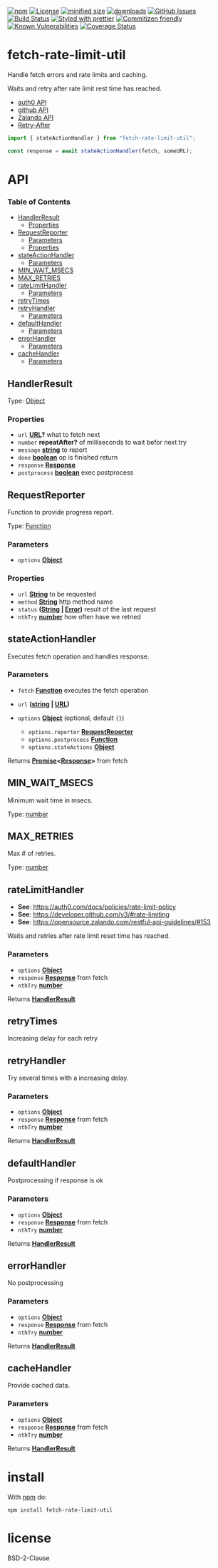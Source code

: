 [![npm](https://img.shields.io/npm/v/fetch-rate-limit-util.svg)](https://www.npmjs.com/package/fetch-rate-limit-util)
[![License](https://img.shields.io/badge/License-BSD%203--Clause-blue.svg)](https://opensource.org/licenses/BSD-3-Clause)
[![minified size](https://badgen.net/bundlephobia/min/fetch-rate-limit-util)](https://bundlephobia.com/result?p=fetch-rate-limit-util)
[![downloads](http://img.shields.io/npm/dm/fetch-rate-limit-util.svg?style=flat-square)](https://npmjs.org/package/fetch-rate-limit-util)
[![GitHub Issues](https://img.shields.io/github/issues/arlac77/fetch-rate-limit-util.svg?style=flat-square)](https://github.com/arlac77/fetch-rate-limit-util/issues)
[![Build Status](https://img.shields.io/endpoint.svg?url=https%3A%2F%2Factions-badge.atrox.dev%2Farlac77%2Ffetch-rate-limit-util%2Fbadge\&style=flat)](https://actions-badge.atrox.dev/arlac77/fetch-rate-limit-util/goto)
[![Styled with prettier](https://img.shields.io/badge/styled_with-prettier-ff69b4.svg)](https://github.com/prettier/prettier)
[![Commitizen friendly](https://img.shields.io/badge/commitizen-friendly-brightgreen.svg)](http://commitizen.github.io/cz-cli/)
[![Known Vulnerabilities](https://snyk.io/test/github/arlac77/fetch-rate-limit-util/badge.svg)](https://snyk.io/test/github/arlac77/fetch-rate-limit-util)
[![Coverage Status](https://coveralls.io/repos/arlac77/fetch-rate-limit-util/badge.svg)](https://coveralls.io/github/arlac77/fetch-rate-limit-util)

# fetch-rate-limit-util

Handle fetch errors and rate limits and caching.

Waits and retry after rate limit rest time has reached.

*   [auth0 API](https://auth0.com/docs/policies/rate-limit-policy)
*   [github API](https://developer.github.com/v3/#rate-limiting)
*   [Zalando API](https://opensource.zalando.com/restful-api-guidelines/#153)
*   [Retry-After](https://developer.mozilla.org/en-US/docs/Web/HTTP/Headers/Retry-After)

```js
import { stateActionHandler } from "fetch-rate-limit-util";

const response = await stateActionHandler(fetch, someURL);
```

# API

<!-- Generated by documentation.js. Update this documentation by updating the source code. -->

### Table of Contents

*   [HandlerResult](#handlerresult)
    *   [Properties](#properties)
*   [RequestReporter](#requestreporter)
    *   [Parameters](#parameters)
    *   [Properties](#properties-1)
*   [stateActionHandler](#stateactionhandler)
    *   [Parameters](#parameters-1)
*   [MIN_WAIT_MSECS](#min_wait_msecs)
*   [MAX_RETRIES](#max_retries)
*   [rateLimitHandler](#ratelimithandler)
    *   [Parameters](#parameters-2)
*   [retryTimes](#retrytimes)
*   [retryHandler](#retryhandler)
    *   [Parameters](#parameters-3)
*   [defaultHandler](#defaulthandler)
    *   [Parameters](#parameters-4)
*   [errorHandler](#errorhandler)
    *   [Parameters](#parameters-5)
*   [cacheHandler](#cachehandler)
    *   [Parameters](#parameters-6)

## HandlerResult

Type: [Object](https://developer.mozilla.org/docs/Web/JavaScript/Reference/Global_Objects/Object)

### Properties

*   `url` **[URL](https://developer.mozilla.org/docs/Web/API/URL/URL)?** what to fetch next
*   `number` **repeatAfter?** of milliseconds to wait befor next try
*   `message` **[string](https://developer.mozilla.org/docs/Web/JavaScript/Reference/Global_Objects/String)** to report
*   `done` **[boolean](https://developer.mozilla.org/docs/Web/JavaScript/Reference/Global_Objects/Boolean)** op is finished return
*   `response` **[Response](https://developer.mozilla.org/docs/Web/Guide/HTML/HTML5)** 
*   `postprocess` **[boolean](https://developer.mozilla.org/docs/Web/JavaScript/Reference/Global_Objects/Boolean)** exec postprocess

## RequestReporter

Function to provide progress report.

Type: [Function](https://developer.mozilla.org/docs/Web/JavaScript/Reference/Statements/function)

### Parameters

*   `options` **[Object](https://developer.mozilla.org/docs/Web/JavaScript/Reference/Global_Objects/Object)** 

### Properties

*   `url` **[String](https://developer.mozilla.org/docs/Web/JavaScript/Reference/Global_Objects/String)** to be requested
*   `method` **[String](https://developer.mozilla.org/docs/Web/JavaScript/Reference/Global_Objects/String)** http method name
*   `status` **([String](https://developer.mozilla.org/docs/Web/JavaScript/Reference/Global_Objects/String) | [Error](https://developer.mozilla.org/docs/Web/JavaScript/Reference/Global_Objects/Error))** result of the last request
*   `nthTry` **[number](https://developer.mozilla.org/docs/Web/JavaScript/Reference/Global_Objects/Number)** how often have we retried

## stateActionHandler

Executes fetch operation and handles response.

### Parameters

*   `fetch` **[Function](https://developer.mozilla.org/docs/Web/JavaScript/Reference/Statements/function)** executes the fetch operation
*   `url` **([string](https://developer.mozilla.org/docs/Web/JavaScript/Reference/Global_Objects/String) | [URL](https://developer.mozilla.org/docs/Web/API/URL/URL))** 
*   `options` **[Object](https://developer.mozilla.org/docs/Web/JavaScript/Reference/Global_Objects/Object)**  (optional, default `{}`)

    *   `options.reporter` **[RequestReporter](#requestreporter)** 
    *   `options.postprocess` **[Function](https://developer.mozilla.org/docs/Web/JavaScript/Reference/Statements/function)** 
    *   `options.stateActions` **[Object](https://developer.mozilla.org/docs/Web/JavaScript/Reference/Global_Objects/Object)** 

Returns **[Promise](https://developer.mozilla.org/docs/Web/JavaScript/Reference/Global_Objects/Promise)<[Response](https://developer.mozilla.org/docs/Web/Guide/HTML/HTML5)>** from fetch

## MIN_WAIT_MSECS

Minimum wait time in msecs.

Type: [number](https://developer.mozilla.org/docs/Web/JavaScript/Reference/Global_Objects/Number)

## MAX_RETRIES

Max # of retries.

Type: [number](https://developer.mozilla.org/docs/Web/JavaScript/Reference/Global_Objects/Number)

## rateLimitHandler

*   **See**: <https://auth0.com/docs/policies/rate-limit-policy>
*   **See**: <https://developer.github.com/v3/#rate-limiting>
*   **See**: <https://opensource.zalando.com/restful-api-guidelines/#153>

Waits and retries after rate limit reset time has reached.

### Parameters

*   `options` **[Object](https://developer.mozilla.org/docs/Web/JavaScript/Reference/Global_Objects/Object)** 
*   `response` **[Response](https://developer.mozilla.org/docs/Web/Guide/HTML/HTML5)** from fetch
*   `nthTry` **[number](https://developer.mozilla.org/docs/Web/JavaScript/Reference/Global_Objects/Number)** 

Returns **[HandlerResult](#handlerresult)** 

## retryTimes

Increasing delay for each retry

## retryHandler

Try several times with a increasing delay.

### Parameters

*   `options` **[Object](https://developer.mozilla.org/docs/Web/JavaScript/Reference/Global_Objects/Object)** 
*   `response` **[Response](https://developer.mozilla.org/docs/Web/Guide/HTML/HTML5)** from fetch
*   `nthTry` **[number](https://developer.mozilla.org/docs/Web/JavaScript/Reference/Global_Objects/Number)** 

Returns **[HandlerResult](#handlerresult)** 

## defaultHandler

Postprocessing if response is ok

### Parameters

*   `options` **[Object](https://developer.mozilla.org/docs/Web/JavaScript/Reference/Global_Objects/Object)** 
*   `response` **[Response](https://developer.mozilla.org/docs/Web/Guide/HTML/HTML5)** from fetch
*   `nthTry` **[number](https://developer.mozilla.org/docs/Web/JavaScript/Reference/Global_Objects/Number)** 

Returns **[HandlerResult](#handlerresult)** 

## errorHandler

No postprocessing

### Parameters

*   `options` **[Object](https://developer.mozilla.org/docs/Web/JavaScript/Reference/Global_Objects/Object)** 
*   `response` **[Response](https://developer.mozilla.org/docs/Web/Guide/HTML/HTML5)** from fetch
*   `nthTry` **[number](https://developer.mozilla.org/docs/Web/JavaScript/Reference/Global_Objects/Number)** 

Returns **[HandlerResult](#handlerresult)** 

## cacheHandler

Provide cached data.

### Parameters

*   `options` **[Object](https://developer.mozilla.org/docs/Web/JavaScript/Reference/Global_Objects/Object)** 
*   `response` **[Response](https://developer.mozilla.org/docs/Web/Guide/HTML/HTML5)** from fetch
*   `nthTry` **[number](https://developer.mozilla.org/docs/Web/JavaScript/Reference/Global_Objects/Number)** 

Returns **[HandlerResult](#handlerresult)** 

# install

With [npm](http://npmjs.org) do:

```shell
npm install fetch-rate-limit-util
```

# license

BSD-2-Clause
